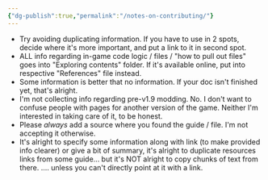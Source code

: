 ```yaml
---
{"dg-publish":true,"permalink":"/notes-on-contributing/"}
---
```


- Try avoiding duplicating information. If you have to use in 2 spots, decide where it's more important, and put a link to it in second spot.
- ALL info regarding in-game code logic / files / "how to pull out files" goes into "Exploring contents" folder. If it's available online, put into respective "References" file instead.
- Some information is better that no information. If your doc isn't finished yet, that's alright.
- I'm not collecting info regarding pre-v1.9 modding. No. I don't want to confuse people with pages for another version of the game. Neither I'm interested in taking care of it, to be honest.
- Please *always* add a source where you found the guide / file. I'm not accepting it otherwise.
- It's alright to specify some information along with link (to make provided info clearer) or give a bit of summary, it's alright to duplicate resources links from some guide... but it's NOT alright to copy chunks of text from there. 
	.... unless you can't directly point at it with a link. 